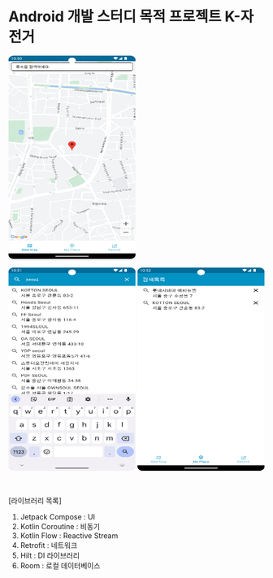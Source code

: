# Android 개발 스터디 목적 프로젝트 K-자전거
<img src="./images/main.png" height="400" width="250">
<br>
<p>
  <img src="./images/search_address.png" height="400" width="250">
  <img src="./images/history.png" height="400" width="250">
</p>

<br>

[라이브러리 목록]<br>
1. Jetpack Compose : UI<br>
2. Kotlin Coroutine : 비동기<br>
3. Kotlin Flow : Reactive Stream
4. Retrofit : 네트워크
6. Hilt : DI 라이브러리
7. Room : 로컬 데이터베이스

